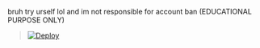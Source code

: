 
bruh try urself lol and im not responsible for account ban
(EDUCATIONAL PURPOSE ONLY)



> [![Deploy](https://www.herokucdn.com/deploy/button.png)](https://dashboard.heroku.com/new?template=https://github.com/its3sgg/Student)
